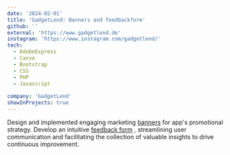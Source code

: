 ```yaml
---
date: '2024-02-01'
title: 'GadgetLend: Banners and feedbackform'
github: ''
external: 'https://www.gadgetlend.de'
instagram: 'https://www.instagram.com/gadgetlend/'
tech:
  - AdobeExpress
  - Canva 
  - Bootstrap
  - CSS
  - PHP
  - Javascript
 
company: 'GadgetLend'
showInProjects: true
---
```


 Design and implemented engaging marketing [banners](https://drive.google.com/drive/folders/1WNVv2h8unaEj1VZdTt_NicuaxSvP8S5v?usp=drive_link) for app's promotional strategy. Develop an intuitive [feedback form](https://github.com/Sowmya-95/gadgetlent) , streamlining user communication and facilitating the collection of valuable insights to drive continuous improvement.
